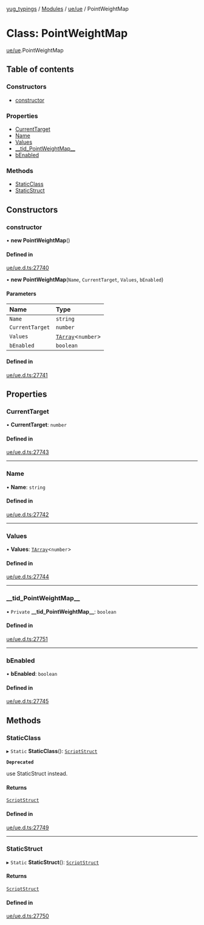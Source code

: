 [yug_typings](../README.md) / [Modules](../modules.md) / [ue/ue](../modules/ue_ue.md) / PointWeightMap

# Class: PointWeightMap

[ue/ue](../modules/ue_ue.md).PointWeightMap

## Table of contents

### Constructors

- [constructor](ue_ue.PointWeightMap.md#constructor)

### Properties

- [CurrentTarget](ue_ue.PointWeightMap.md#currenttarget)
- [Name](ue_ue.PointWeightMap.md#name)
- [Values](ue_ue.PointWeightMap.md#values)
- [\_\_tid\_PointWeightMap\_\_](ue_ue.PointWeightMap.md#__tid_pointweightmap__)
- [bEnabled](ue_ue.PointWeightMap.md#benabled)

### Methods

- [StaticClass](ue_ue.PointWeightMap.md#staticclass)
- [StaticStruct](ue_ue.PointWeightMap.md#staticstruct)

## Constructors

### constructor

• **new PointWeightMap**()

#### Defined in

[ue/ue.d.ts:27740](https://github.com/YugMetaverse/yug_typings/blob/b7d9b19/ue/ue.d.ts#L27740)

• **new PointWeightMap**(`Name`, `CurrentTarget`, `Values`, `bEnabled`)

#### Parameters

| Name | Type |
| :------ | :------ |
| `Name` | `string` |
| `CurrentTarget` | `number` |
| `Values` | [`TArray`](../interfaces/ue_puerts.TArray.md)<`number`\> |
| `bEnabled` | `boolean` |

#### Defined in

[ue/ue.d.ts:27741](https://github.com/YugMetaverse/yug_typings/blob/b7d9b19/ue/ue.d.ts#L27741)

## Properties

### CurrentTarget

• **CurrentTarget**: `number`

#### Defined in

[ue/ue.d.ts:27743](https://github.com/YugMetaverse/yug_typings/blob/b7d9b19/ue/ue.d.ts#L27743)

___

### Name

• **Name**: `string`

#### Defined in

[ue/ue.d.ts:27742](https://github.com/YugMetaverse/yug_typings/blob/b7d9b19/ue/ue.d.ts#L27742)

___

### Values

• **Values**: [`TArray`](../interfaces/ue_puerts.TArray.md)<`number`\>

#### Defined in

[ue/ue.d.ts:27744](https://github.com/YugMetaverse/yug_typings/blob/b7d9b19/ue/ue.d.ts#L27744)

___

### \_\_tid\_PointWeightMap\_\_

• `Private` **\_\_tid\_PointWeightMap\_\_**: `boolean`

#### Defined in

[ue/ue.d.ts:27751](https://github.com/YugMetaverse/yug_typings/blob/b7d9b19/ue/ue.d.ts#L27751)

___

### bEnabled

• **bEnabled**: `boolean`

#### Defined in

[ue/ue.d.ts:27745](https://github.com/YugMetaverse/yug_typings/blob/b7d9b19/ue/ue.d.ts#L27745)

## Methods

### StaticClass

▸ `Static` **StaticClass**(): [`ScriptStruct`](ue_ue.ScriptStruct.md)

**`Deprecated`**

use StaticStruct instead.

#### Returns

[`ScriptStruct`](ue_ue.ScriptStruct.md)

#### Defined in

[ue/ue.d.ts:27749](https://github.com/YugMetaverse/yug_typings/blob/b7d9b19/ue/ue.d.ts#L27749)

___

### StaticStruct

▸ `Static` **StaticStruct**(): [`ScriptStruct`](ue_ue.ScriptStruct.md)

#### Returns

[`ScriptStruct`](ue_ue.ScriptStruct.md)

#### Defined in

[ue/ue.d.ts:27750](https://github.com/YugMetaverse/yug_typings/blob/b7d9b19/ue/ue.d.ts#L27750)
